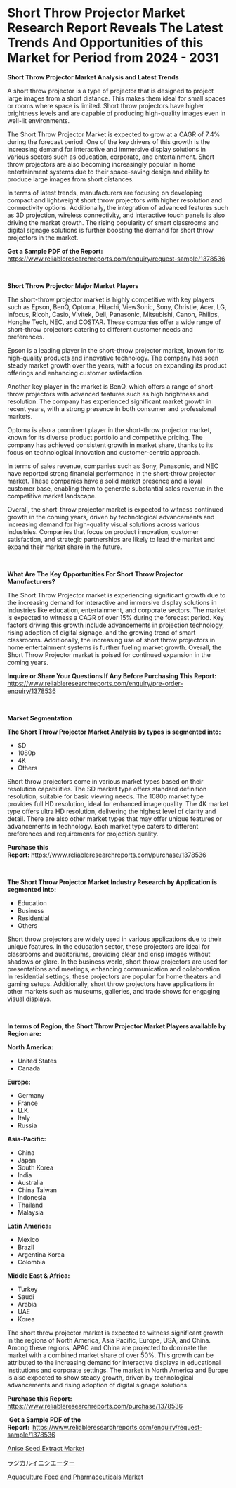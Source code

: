 <p><h1>Short Throw Projector Market Research Report Reveals The Latest Trends And Opportunities of this Market for Period from 2024 - 2031</h1></p><p><strong>Short Throw Projector Market Analysis and Latest Trends</strong></p>
<p><p>A short throw projector is a type of projector that is designed to project large images from a short distance. This makes them ideal for small spaces or rooms where space is limited. Short throw projectors have higher brightness levels and are capable of producing high-quality images even in well-lit environments. </p><p>The Short Throw Projector Market is expected to grow at a CAGR of 7.4% during the forecast period. One of the key drivers of this growth is the increasing demand for interactive and immersive display solutions in various sectors such as education, corporate, and entertainment. Short throw projectors are also becoming increasingly popular in home entertainment systems due to their space-saving design and ability to produce large images from short distances.</p><p>In terms of latest trends, manufacturers are focusing on developing compact and lightweight short throw projectors with higher resolution and connectivity options. Additionally, the integration of advanced features such as 3D projection, wireless connectivity, and interactive touch panels is also driving the market growth. The rising popularity of smart classrooms and digital signage solutions is further boosting the demand for short throw projectors in the market.</p></p>
<p><strong>Get a Sample PDF of the Report:&nbsp;</strong> <a href="https://www.reliableresearchreports.com/enquiry/request-sample/1378536">https://www.reliableresearchreports.com/enquiry/request-sample/1378536</a></p>
<p>&nbsp;</p>
<p><strong>Short Throw Projector Major Market Players</strong></p>
<p><p>The short-throw projector market is highly competitive with key players such as Epson, BenQ, Optoma, Hitachi, ViewSonic, Sony, Christie, Acer, LG, Infocus, Ricoh, Casio, Vivitek, Dell, Panasonic, Mitsubishi, Canon, Philips, Honghe Tech, NEC, and COSTAR. These companies offer a wide range of short-throw projectors catering to different customer needs and preferences.</p><p>Epson is a leading player in the short-throw projector market, known for its high-quality products and innovative technology. The company has seen steady market growth over the years, with a focus on expanding its product offerings and enhancing customer satisfaction.</p><p>Another key player in the market is BenQ, which offers a range of short-throw projectors with advanced features such as high brightness and resolution. The company has experienced significant market growth in recent years, with a strong presence in both consumer and professional markets.</p><p>Optoma is also a prominent player in the short-throw projector market, known for its diverse product portfolio and competitive pricing. The company has achieved consistent growth in market share, thanks to its focus on technological innovation and customer-centric approach.</p><p>In terms of sales revenue, companies such as Sony, Panasonic, and NEC have reported strong financial performance in the short-throw projector market. These companies have a solid market presence and a loyal customer base, enabling them to generate substantial sales revenue in the competitive market landscape.</p><p>Overall, the short-throw projector market is expected to witness continued growth in the coming years, driven by technological advancements and increasing demand for high-quality visual solutions across various industries. Companies that focus on product innovation, customer satisfaction, and strategic partnerships are likely to lead the market and expand their market share in the future.</p></p>
<p>&nbsp;</p>
<p><strong>What Are The Key Opportunities For Short Throw Projector Manufacturers?</strong></p>
<p><p>The Short Throw Projector market is experiencing significant growth due to the increasing demand for interactive and immersive display solutions in industries like education, entertainment, and corporate sectors. The market is expected to witness a CAGR of over 15% during the forecast period. Key factors driving this growth include advancements in projection technology, rising adoption of digital signage, and the growing trend of smart classrooms. Additionally, the increasing use of short throw projectors in home entertainment systems is further fueling market growth. Overall, the Short Throw Projector market is poised for continued expansion in the coming years.</p></p>
<p><strong>Inquire or Share Your Questions If Any Before Purchasing This Report:</strong> <a href="https://www.reliableresearchreports.com/enquiry/pre-order-enquiry/1378536">https://www.reliableresearchreports.com/enquiry/pre-order-enquiry/1378536</a></p>
<p>&nbsp;</p>
<p><strong>Market Segmentation</strong></p>
<p><strong>The Short Throw Projector Market Analysis by types is segmented into:</strong></p>
<p><ul><li>SD</li><li>1080p</li><li>4K</li><li>Others</li></ul></p>
<p><p>Short throw projectors come in various market types based on their resolution capabilities. The SD market type offers standard definition resolution, suitable for basic viewing needs. The 1080p market type provides full HD resolution, ideal for enhanced image quality. The 4K market type offers ultra HD resolution, delivering the highest level of clarity and detail. There are also other market types that may offer unique features or advancements in technology. Each market type caters to different preferences and requirements for projection quality.</p></p>
<p><strong>Purchase this Report:&nbsp;</strong><a href="https://www.reliableresearchreports.com/purchase/1378536">https://www.reliableresearchreports.com/purchase/1378536</a></p>
<p>&nbsp;</p>
<p><strong>The Short Throw Projector Market Industry Research by Application is segmented into:</strong></p>
<p><ul><li>Education</li><li>Business</li><li>Residential</li><li>Others</li></ul></p>
<p><p>Short throw projectors are widely used in various applications due to their unique features. In the education sector, these projectors are ideal for classrooms and auditoriums, providing clear and crisp images without shadows or glare. In the business world, short throw projectors are used for presentations and meetings, enhancing communication and collaboration. In residential settings, these projectors are popular for home theaters and gaming setups. Additionally, short throw projectors have applications in other markets such as museums, galleries, and trade shows for engaging visual displays.</p></p>
<p>&nbsp;</p>
<p><strong>In terms of Region, the Short Throw Projector Market Players available by Region are:</strong></p>
<p>
    <p> <strong> North America: </strong>
        <ul>
            <li>United States</li>
            <li>Canada</li>
        </ul>
        </p> 
    <p> <strong> Europe: </strong>
        <ul>
            <li>Germany</li>
            <li>France</li>
            <li>U.K.</li>
            <li>Italy</li>
            <li>Russia</li>
        </ul>
        </p> 
    <p> <strong> Asia-Pacific: </strong>
        <ul>
            <li>China</li>
            <li>Japan</li>
            <li>South Korea</li>
            <li>India</li>
            <li>Australia</li>
            <li>China Taiwan</li>
            <li>Indonesia</li>
            <li>Thailand</li>
            <li>Malaysia</li>
        </ul>
        </p> 
    <p> <strong> Latin America: </strong>
        <ul>
            <li>Mexico</li>
            <li>Brazil</li>
            <li>Argentina Korea</li>
            <li>Colombia</li>
        </ul>
        </p> 
    <p> <strong> Middle East & Africa: </strong>
        <ul>
            <li>Turkey</li>
            <li>Saudi</li>
            <li>Arabia</li>
            <li>UAE</li>
            <li>Korea</li>
        </ul>
    </p>
    </p>
<p><p>The short throw projector market is expected to witness significant growth in the regions of North America, Asia Pacific, Europe, USA, and China. Among these regions, APAC and China are projected to dominate the market with a combined market share of over 50%. This growth can be attributed to the increasing demand for interactive displays in educational institutions and corporate settings. The market in North America and Europe is also expected to show steady growth, driven by technological advancements and rising adoption of digital signage solutions.</p></p>
<p><strong>Purchase this Report: </strong><a href="https://www.reliableresearchreports.com/purchase/1378536">https://www.reliableresearchreports.com/purchase/1378536</a></p>
<p>&nbsp;<strong>Get a Sample PDF of the Report:&nbsp;&nbsp;</strong><a href="https://www.reliableresearchreports.com/enquiry/request-sample/1378536">https://www.reliableresearchreports.com/enquiry/request-sample/1378536</a></p>
<p><strong></strong></p>
<p><p><a href="https://nifty-kite-d51.notion.site/Anise-Seed-Extract-Market-Centers-on-Aspects-such-as-Market-Growth-Market-Share-Market-Opportunity-9b64fc54caa64acdb9530cd735633b20">Anise Seed Extract Market</a></p><p><a href="https://medium.com/@rusty-marie2024/%E3%83%A9%E3%83%87%E3%82%A3%E3%82%AB%E3%83%AB-%E3%82%A4%E3%83%8B%E3%82%B7%E3%82%A8%E3%83%BC%E3%82%BF%E3%83%BC%E5%B8%82%E5%A0%B4%E3%81%AF-%E5%B8%82%E5%A0%B4%E3%82%B7%E3%82%A7%E3%82%A2-%E5%B8%82%E5%A0%B4%E3%83%88%E3%83%AC%E3%83%B3%E3%83%89-%E3%81%8A%E3%82%88%E3%81%B3%E5%B8%82%E5%A0%B4%E6%88%90%E9%95%B7%E3%81%AB%E9%96%A2%E3%81%99%E3%82%8B%E6%83%85%E5%A0%B1%E3%82%92%E6%8F%90%E4%BE%9B%E3%81%97%E3%81%BE%E3%81%99-932187c54969">ラジカルイニシエーター</a></p><p><a href="https://ivy-potential-64b.notion.site/Aquaculture-Feed-and-Pharmaceuticals-Market-Size-Reflecting-a-Forecast-Till-2031-Market-By-Type-By-e531fc3b45e3455a927ea60d6926c081">Aquaculture Feed and Pharmaceuticals Market</a></p></p>